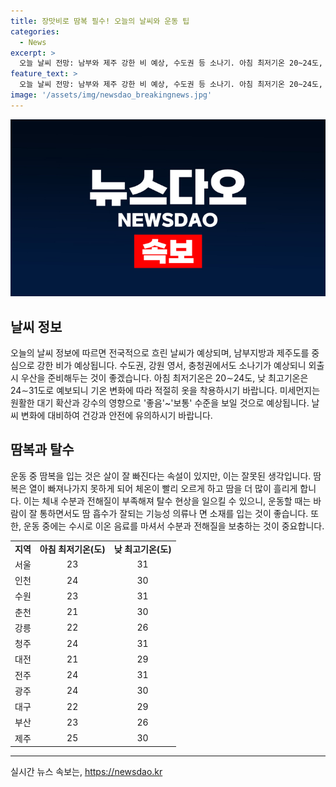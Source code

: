 ```yaml
---
title: 장맛비로 땀복 필수! 오늘의 날씨와 운동 팁
categories:
  - News
excerpt: >
  오늘 날씨 전망: 남부와 제주 강한 비 예상, 수도권 등 소나기. 아침 최저기온 20~24도, 낮 최고기온 24~31도 전국 미세먼지 좋음~보통. 더 많은 땀을 흘리려고 땀복을 입는 것은 위험. 땀복은 열이 빠져나가지 못해 체온이 올라가고, 장시간 땀복을 입으면 탈수 현상 발생 가능. 운동 중에는 바람이 잘 통하면서 땀 흡수가 잘되는 기능성 의류나 면 소재를 착용하고, 수분과 전해질을 보충하는 것이 중요하다.
feature_text: >
  오늘 날씨 전망: 남부와 제주 강한 비 예상, 수도권 등 소나기. 아침 최저기온 20~24도, 낮 최고기온 24~31도 전국 미세먼지 좋음~보통. 더 많은 땀을 흘리려고 땀복을 입는 것은 위험. 땀복은 열이 빠져나가지 못해 체온이 올라가고, 장시간 땀복을 입으면 탈수 현상 발생 가능. 운동 중에는 바람이 잘 통하면서 땀 흡수가 잘되는 기능성 의류나 면 소재를 착용하고, 수분과 전해질을 보충하는 것이 중요하다.
image: '/assets/img/newsdao_breakingnews.jpg'
---
```


<p><img src="/assets/img/newsdao_breakingnews.jpg" alt="bookingtag 속보" /></p>

<h2 data-ke-size="size26">날씨 정보</h2>

<p data-ke-size="size16">오늘의 날씨 정보에 따르면 전국적으로 흐린 날씨가 예상되며, 남부지방과 제주도를 중심으로 강한 비가 예상됩니다. 수도권, 강원 영서, 충청권에서도 소나기가 예상되니 외출 시 우산을 준비해두는 것이 좋겠습니다. 아침 최저기온은 20∼24도, 낮 최고기온은 24∼31도로 예보되니 기온 변화에 따라 적절히 옷을 착용하시기 바랍니다. 미세먼지는 원활한 대기 확산과 강수의 영향으로 '좋음'~'보통' 수준을 보일 것으로 예상됩니다. 날씨 변화에 대비하여 건강과 안전에 유의하시기 바랍니다.</p>

<h2 data-ke-size="size26">땀복과 탈수</h2>

<p data-ke-size="size16">운동 중 땀복을 입는 것은 살이 잘 빠진다는 속설이 있지만, 이는 잘못된 생각입니다. 땀복은 열이 빠져나가지 못하게 되어 체온이 빨리 오르게 하고 땀을 더 많이 흘리게 합니다. 이는 체내 수분과 전해질이 부족해져 탈수 현상을 일으킬 수 있으니, 운동할 때는 바람이 잘 통하면서도 땀 흡수가 잘되는 기능성 의류나 면 소재를 입는 것이 좋습니다. 또한, 운동 중에는 수시로 이온 음료를 마셔서 수분과 전해질을 보충하는 것이 중요합니다.</p>

<table>
    <tr>
        <td style="text-align: center; height: 17px;"><b>지역</b></td>
        <td style="text-align: center; height: 17px;"><b>아침 최저기온(도)</b></td>
        <td style="text-align: center; height: 17px;"><b>낮 최고기온(도)</b></td>
    </tr>
    <tr>
        <td style="text-align: center; height: 17px;">서울</td>
        <td style="text-align: center; height: 17px;">23</td>
        <td style="text-align: center; height: 17px;">31</td>
    </tr>
    <tr>
        <td style="text-align: center; height: 17px;">인천</td>
        <td style="text-align: center; height: 17px;">24</td>
        <td style="text-align: center; height: 17px;">30</td>
    </tr>
    <tr>
        <td style="text-align: center; height: 17px;">수원</td>
        <td style="text-align: center; height: 17px;">23</td>
        <td style="text-align: center; height: 17px;">31</td>
    </tr>
    <tr>
        <td style="text-align: center; height: 17px;">춘천</td>
        <td style="text-align: center; height: 17px;">21</td>
        <td style="text-align: center; height: 17px;">30</td>
    </tr>
    <tr>
        <td style="text-align: center; height: 17px;">강릉</td>
        <td style="text-align: center; height: 17px;">22</td>
        <td style="text-align: center; height: 17px;">26</td>
    </tr>
    <tr>
        <td style="text-align: center; height: 17px;">청주</td>
        <td style="text-align: center; height: 17px;">24</td>
        <td style="text-align: center; height: 17px;">31</td>
    </tr>
    <tr>
        <td style="text-align: center; height: 17px;">대전</td>
        <td style="text-align: center; height: 17px;">21</td>
        <td style="text-align: center; height: 17px;">29</td>
    </tr>
    <tr>
        <td style="text-align: center; height: 17px;">전주</td>
        <td style="text-align: center; height: 17px;">24</td>
        <td style="text-align: center; height: 17px;">31</td>
    </tr>
    <tr>
        <td style="text-align: center; height: 17px;">광주</td>
        <td style="text-align: center; height: 17px;">24</td>
        <td style="text-align: center; height: 17px;">30</td>
    </tr>
    <tr>
        <td style="text-align: center; height: 17px;">대구</td>
        <td style="text-align: center; height: 17px;">22</td>
        <td style="text-align: center; height: 17px;">29</td>
    </tr>
    <tr>
        <td style="text-align: center; height: 17px;">부산</td>
        <td style="text-align: center; height: 17px;">23</td>
        <td style="text-align: center; height: 17px;">26</td>
    </tr>
    <tr>
        <td style="text-align: center; height: 17px;">제주</td>
        <td style="text-align: center; height: 17px;">25</td>
        <td style="text-align: center; height: 17px;">30</td>
    </tr>
</table>

<p><hr></p>
실시간 뉴스 속보는, <a href="https://newsdao.kr" rel="dofollow">https://newsdao.kr</a>


